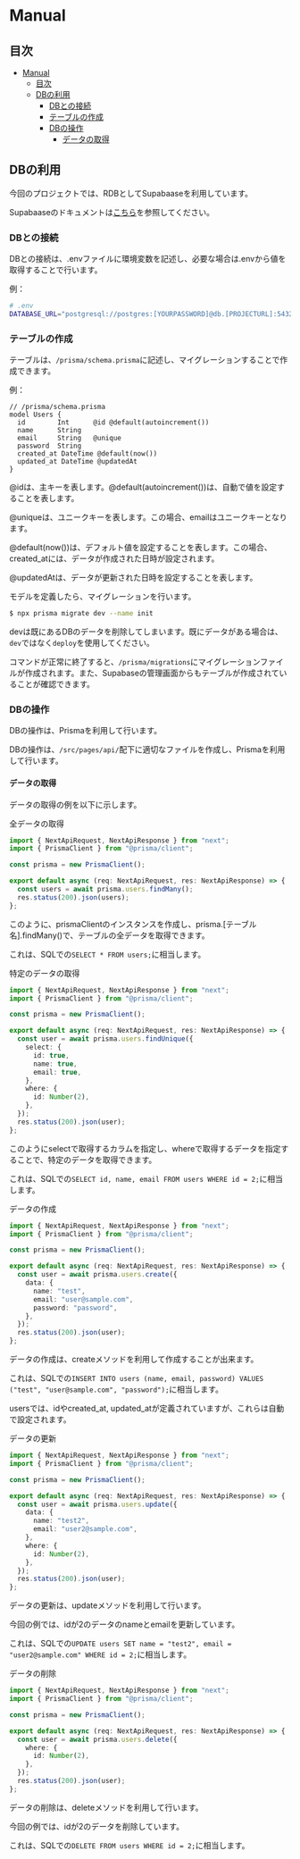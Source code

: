 # Manual

## 目次
- [Manual](#manual)
  - [目次](#目次)
  - [DBの利用](#dbの利用)
    - [DBとの接続](#dbとの接続)
    - [テーブルの作成](#テーブルの作成)
    - [DBの操作](#dbの操作)
      - [データの取得](#データの取得)



## DBの利用
今回のプロジェクトでは、RDBとしてSupabaaseを利用しています。

Supabaaseのドキュメントは[こちら](https://supabase.io/docs/guides/database)を参照してください。

### DBとの接続
DBとの接続は、.envファイルに環境変数を記述し、必要な場合は.envから値を取得することで行います。

例：
```bash
# .env
DATABASE_URL="postgresql://postgres:[YOURPASSWORD]@db.[PROJECTURL]:5432/postgres"
```

### テーブルの作成
テーブルは、`/prisma/schema.prisma`に記述し、マイグレーションすることで作成できます。

例：
```prisma
// /prisma/schema.prisma
model Users {
  id        Int      @id @default(autoincrement())
  name      String
  email     String   @unique
  password  String
  created_at DateTime @default(now())
  updated_at DateTime @updatedAt
}
```

@idは、主キーを表します。@default(autoincrement())は、自動で値を設定することを表します。

@uniqueは、ユニークキーを表します。この場合、emailはユニークキーとなります。

@default(now())は、デフォルト値を設定することを表します。この場合、created_atには、データが作成された日時が設定されます。

@updatedAtは、データが更新された日時を設定することを表します。

モデルを定義したら、マイグレーションを行います。

```bash
$ npx prisma migrate dev --name init
```
devは既にあるDBのデータを削除してしまいます。既にデータがある場合は、`dev`ではなく`deploy`を使用してください。

コマンドが正常に終了すると、`/prisma/migrations`にマイグレーションファイルが作成されます。また、Supabaseの管理画面からもテーブルが作成されていることが確認できます。

### DBの操作
DBの操作は、Prismaを利用して行います。

DBの操作は、`/src/pages/api/`配下に適切なファイルを作成し、Prismaを利用して行います。

#### データの取得
データの取得の例を以下に示します。

全データの取得
```ts
import { NextApiRequest, NextApiResponse } from "next";
import { PrismaClient } from "@prisma/client";

const prisma = new PrismaClient();

export default async (req: NextApiRequest, res: NextApiResponse) => {
  const users = await prisma.users.findMany();
  res.status(200).json(users);
};
```

このように、prismaClientのインスタンスを作成し、prisma.[テーブル名].findMany()で、テーブルの全データを取得できます。

これは、SQLでの`SELECT * FROM users;`に相当します。

特定のデータの取得
```ts
import { NextApiRequest, NextApiResponse } from "next";
import { PrismaClient } from "@prisma/client";

const prisma = new PrismaClient();

export default async (req: NextApiRequest, res: NextApiResponse) => {
  const user = await prisma.users.findUnique({
    select: {
      id: true,
      name: true,
      email: true,
    },
    where: {
      id: Number(2),
    },
  });
  res.status(200).json(user);
};
```

このようにselectで取得するカラムを指定し、whereで取得するデータを指定することで、特定のデータを取得できます。

これは、SQLでの`SELECT id, name, email FROM users WHERE id = 2;`に相当します。

データの作成
```ts
import { NextApiRequest, NextApiResponse } from "next";
import { PrismaClient } from "@prisma/client";

const prisma = new PrismaClient();

export default async (req: NextApiRequest, res: NextApiResponse) => {
  const user = await prisma.users.create({
    data: {
      name: "test",
      email: "user@sample.com",
      password: "password",
    },
  });
  res.status(200).json(user);
};
```

データの作成は、createメソッドを利用して作成することが出来ます。

これは、SQLでの`INSERT INTO users (name, email, password) VALUES　("test", "user@sample.com", "password");`に相当します。

usersでは、idやcreated_at, updated_atが定義されていますが、これらは自動で設定されます。

データの更新
```ts
import { NextApiRequest, NextApiResponse } from "next";
import { PrismaClient } from "@prisma/client";

const prisma = new PrismaClient();

export default async (req: NextApiRequest, res: NextApiResponse) => {
  const user = await prisma.users.update({
    data: {
      name: "test2",
      email: "user2@sample.com",
    },
    where: {
      id: Number(2),
    },
  });
  res.status(200).json(user);
};
```

データの更新は、updateメソッドを利用して行います。

今回の例では、idが2のデータのnameとemailを更新しています。

これは、SQLでの`UPDATE users SET name = "test2", email = "user2@sample.com" WHERE id = 2;`に相当します。

データの削除
```ts
import { NextApiRequest, NextApiResponse } from "next";
import { PrismaClient } from "@prisma/client";

const prisma = new PrismaClient();

export default async (req: NextApiRequest, res: NextApiResponse) => {
  const user = await prisma.users.delete({
    where: {
      id: Number(2),
    },
  });
  res.status(200).json(user);
};
```

データの削除は、deleteメソッドを利用して行います。

今回の例では、idが2のデータを削除しています。

これは、SQLでの`DELETE FROM users WHERE id = 2;`に相当します。

